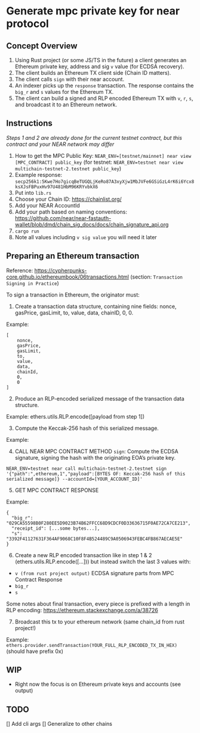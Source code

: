 # Generate mpc private key for near protocol

## Concept Overview

1. Using Rust project (or some JS/TS in the future) a client generates an Ethereum private key, address and sig `v` value (for ECDSA recovery).
2. The client builds an Ethereum TX client side (Chain ID matters).
3. The client calls `sign` with their near account.
4. An indexer picks up the `response` transaction. The response contains the `big_r` and `s` values for the Ethereum TX.
5. The client can build a signed and RLP encoded Ethereum TX with `v`, `r`, `s`, and broadcast it to an Ethereum network.

## Instructions
*Steps 1 and 2 are already done for the current testnet contract, but this contract and your NEAR network may differ*

1. How to get the MPC Public Key: `NEAR_ENV=[testnet/mainnet] near view [MPC_CONTRACT] public_key`
(for testnet: `NEAR_ENV=testnet near view multichain-testnet-2.testnet public_key`)
2. Example response: `secp256k1:5Kwe7Ho7gicqBeTUGQLjKeRo87A3xyXjw1MbJVFe6GSiGzL4rK6i6Ycx8ksXJsFBPuxHv97U481HbM96KRYvbkX6`
3. Put into `lib.rs`
4. Choose your Chain ID: https://chainlist.org/
5. Add your NEAR AccountId
6. Add your path based on naming conventions: https://github.com/near/near-fastauth-wallet/blob/dmd/chain_sig_docs/docs/chain_signature_api.org
7. `cargo run`
8. Note all values including `v sig value` you will need it later

## Preparing an Ethereum transaction

Reference: https://cypherpunks-core.github.io/ethereumbook/06transactions.html (section: `Transaction Signing in Practice`)

To sign a transaction in Ethereum, the originator must:
1. Create a transaction data structure, containing nine fields: nonce, gasPrice, gasLimit, to, value, data, chainID, 0, 0.

Example:
```
[
	nonce,
	gasPrice,
	gasLimit,
	to,
	value,
	data,
	chainId,
	0,
	0
]
```

2. Produce an RLP-encoded serialized message of the transaction data structure.

Example: ethers.utils.RLP.encode([payload from step 1])

3. Compute the Keccak-256 hash of this serialized message.

Example: 

4. CALL NEAR MPC CONTRACT METHOD `sign`: Compute the ECDSA signature, signing the hash with the originating EOA’s private key.

```
NEAR_ENV=testnet near call multichain-testnet-2.testnet sign '{"path":",ethereum,1","payload":[BYTES OF: Keccak-256 hash of this serialized message]} --accountId=[YOUR_ACCOUNT_ID]'
```

5. GET MPC CONTRACT RESPONSE

Example: 
```
{
  "big_r": "029CA55598B0F280EE5D9023B74B62FFCC68D9CDCF0D33636715F0AE72CA7CE213",
  "receipt_id": [...some bytes...],
  "s": "3392F41127631F364AF9068C10F8F4B524489C9A0506943FEBC4FB867AECAE5E"
}
```

6. Create a new RLP encoded transaction like in step 1 & 2 (ethers.utils.RLP.encode([...])) but instead switch the last 3 values with:
- `v (from rust project output)`
ECDSA signature parts from MPC Contract Response
- `big_r`
- `s`

Some notes about final transaction, every piece is prefixed with a length in RLP encoding: https://ethereum.stackexchange.com/a/38726

7. Broadcast this tx to your ethereum network (same chain_id from rust project!)

Example: `ethers.provider.sendTransaction(YOUR_FULL_RLP_ENCODED_TX_IN_HEX)` (should have prefix 0x)

## WIP
- Right now the focus is on Ethereum private keys and accounts (see output)

## TODO
[] Add cli args
[] Generalize to other chains